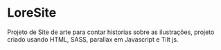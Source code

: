 # LoreSite

Projeto de Site de arte para contar historias sobre as ilustrações, projeto criado usando HTML, SASS, parallax em Javascript e Tilt js.
